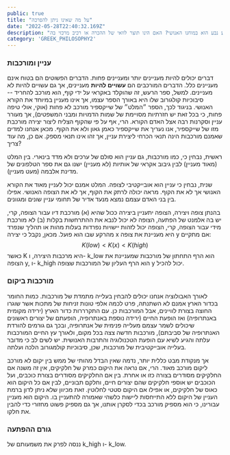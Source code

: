 ```yaml
---
public: true
title: "על מה שאינו ניתן להפרכה"
date: "2022-05-28T22:40:32.169Z"
description: "קיימת סתירה בסיסית בין האינטואיציה שלנו לקיומו של סדר אוניברסלי לבין תחושתינו העמוקה על-פיה אנחנו חופשיים. אם חופש הבחירה הינו רק אשלייה, מדוע נבע הוא במוחנו האנושי? האם הינו תוצר לוואי של ההכרה או רכיב מרכזי בה? "
category: 'GREEK_PHILOSOPHY2'
---
```


### עניין ומורכבות

דברים יכולים להיות מעניינים יותר ומעניינים פחות. הדברים הפשוטים הם בטוח אינם מעניינים כלל. הדברים המורכבים הם **עשויים להיות** מעניינים, אך גם עשויים להיות לא מעניינים. למשל, ספר הרעש, זה שהוקלד באקראי על ידי קוף, הוא מורכב להחריד -- סיבוכיות קולגורוב שלו היא באורך הספר עצמו, אך אינו מעניין במיוחד את הקורא האנושי. בניגוד לכך, הספר ״המלט״ של שייקספיר מורכב לא פחות (אוקי, אולי טיפה פחות, כי בכל זאת יש חזרתיות מסויימת של שמות הדמויות ומבני המשפטים), אך מעורר עניין וסקרנות רבה אצל האדם הקורא. הרי, אף על פי שהקוף הצליח ליצור יצירה מורכבת מזו של שייקספיר, אנו נעריך את שייקספיר כאמן גאון ולא את הקוף. מכאן אנחנו למדים שאמנם מורכבות הינה תנאי הכרחי ליצירת עניין, אך זהו אינו תנאי מספק. אם כן, מה עוד צריך? 

ראשית, נבחין כי, כמו מורכבות, גם עניין הוא סולם של ערכים ולא מדד בינארי. בין המלט (מאוד מעניין) לבין גיבוב אקראי של אותיות (לא מעניין) ישנו גם את ספר הטלפונים של מדינת אלבמה (מעט מעניין). 

שנית, נבחין כי עניין הוא אובייקטיבי לצופה. המלט אמנם יכול לעניין מאוד את הקורא האנושי אך לא את הקוף. מראה יכולה לרתק את הקוף, אך לא את הצופה האנושי. אפילו בין בני האדם עצמם נמצא מנעד אדיר של תחומי עניין שונים ומגוונים. 

בהנתן צופה ויצירה, הצופה יתעניין ביצירה ככול שהיא (א) מורכבת דיו עבור הצופה, קרי, יש בה אלמנט של הפתעה, הצופה לא יכול לנבא את ההתרחשות בקלות (ב) לא מורכבת מידי עבור הצופה, קרי, הצופה יכול לזהות יישויות נפרדות בעלות מהות או תהליך שנפרד מהרקע שבו הוא פועל. מכאן, נקבל כי יצירה x היא מעניינת את צופה y אם מתקיים: 
$$
K(low) <K(x) < K(high)
$$
כאשר K היא מרכבות היצירה, ו- k_low הוא הרף התחתון של מורכבות שמעניינת את הצופה y, ו- k_high הוא הרף העליון של המורכבות שצופה y יכול להכיל. 

### מורכבות ביקום

לאורך האבולוציה אנחנו יכולים להבחין בעלייה מתמדת של מורכבות. כמות החומר בכדור הארץ אמנם לא השתנתה, פרט לכמה אלפי טונות זניחות של מתכות אשר שוגרו החוצה בצורת לוויינים, אבל המורכבות כן. עם התקרררות כדור הארץ (ירידה מקומית באנתרופיה) ואז הופעת החיים (ירידה נוספת באנתרופיה, הופעתם של יצורים ראשונים שיכולים לשמר עצמם מעלייה פנימית של אנתרופיה, ובכך גם גורמים להורדת האנתרופיה של סביבתם), מורכבות חדשה צצה בכל מקום, ולאורך עץ החיים המורכבות עלתה והגיע לשיא עם הופעת הטכנולוגיה והתרבות האנושית. יש לשים לב כי מדובר בעלייה אובייקטיבית של מורכבות, שכן, סיבוכיות קולמגורוב הלכה ועלתה. 

אך מנקודת מבט כללית יותר, נדמה שאין הבדל מהותי של ממש בין יקום לא מורכב ליקום מורכב מאוד. הרי, אם נראה את היקום כמרק של חלקיקים, אין זה משנה אם החלקיקים מסודרים בצורה כזו או אחרת. בין אם החלקיקים מסודרים בצורת כוכבים, ועל הכוכבים יש אוספי חלקיקים שהם יצורים חיים, וחלקם תבוניים, לבין אם כל היקום הוא כאוס של חלקיקים, או אפילו אם היקום סטטי לחלוטין. זאת מכיוון שלא ניתן לדון ברמת העניין של היקום ללא התייחסות ליישות כלשהי שאמורה להתעניין בו. היקום הוא מעניין עבורינו, כי הוא מספיק מורכב בכדי לסקרן אותנו, אך גם מספיק פשוט מחזורי כדי להבין את חלקו. 

### גורם ההפתעה

ננסה לפרק את משמעותם של k_high ו- k_low. 






